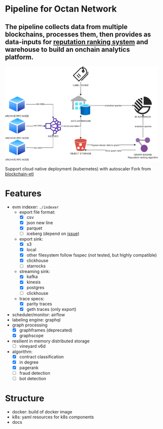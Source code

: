 # **Pipeline for Octan Network**  
The pipeline collects data from multiple blockchains, processes them, then provides as data-inputs for [reputation ranking system](https://github.com/Octan-Labs/Reputation-scoring) and warehouse to build an onchain analytics platform.
---------------------------------

![architecture](docs/architecture.png)

Support cloud native deployment (kubernetes) with autoscaler
Fork from [blockchain-etl](https://github.com/blockchain-etl/ethereum-etl)
# Features

- evm indexer: `./indexer`
    + export file format:
        + [X] csv
        + [X] json new line
        + [X] parquet
        + [ ] iceberg (depend on [issue](https://github.com/apache/iceberg/issues/6564))
    + export sink:
        + [X] s3
        + [X] local
        + [X] other filesystem follow fsspec (not tested, but highly compatible)
        + [X] clickhouse
        + [ ] starrocks
    + streaming sink:
        + [X] kafka
        + [X] kinesis
        + [X] postgres
        + [ ] clickhouse
    + trace specs:
        + [X] parity traces
        + [X] geth traces (only export)
- scheduler/monitor: airflow
- labeling engine: graphql
- graph processing
    + [X] graphframes (deprecated)
    + [X] graphscope
- resilient in memory distributed storage
    + [ ] vineyard v6d
- algorithm:
    + [X] contract classification
    + [X] in degree
    + [X] pagerank
    + [ ] fraud detection
    + [ ] bot detection

# Structure

- docker: build of docker image
- k8s: yaml resources for k8s components
- docs
